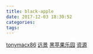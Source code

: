 ```yaml
---
title: black-apple
date: 2017-12-03 18:30:52
categories:
tags:
---
```


<!--more-->
[tonymacx86](https://www.tonymacx86.com/threads/unibeast-install-macos-high-sierra-on-any-supported-intel-based-pc.235474/)
[远景](http://bbs.pcbeta.com/forum-498-1.html)
[黑苹果乐园](https://imac.hk/install-os-x-mbt-gpt-uefi.html)
[资源](http://bbs.pcbeta.com/viewthread-1737566-1-1.html)